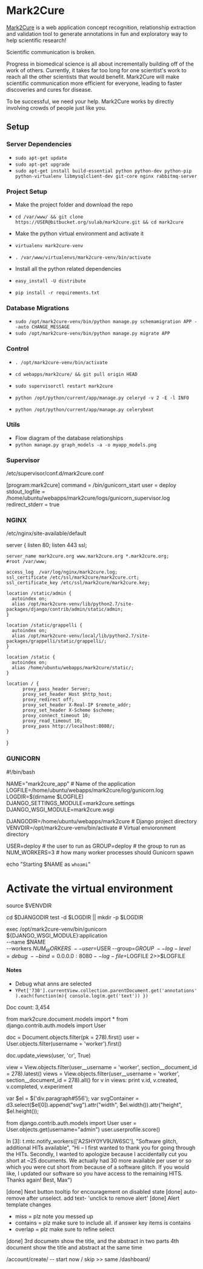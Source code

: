# Mark2Cure

[Mark2Cure](http://mark2cure.org/) is a web application concept recognition, relationship extraction and validation tool to generate annotations in fun and exploratory way to help scientific research!

Scientific communication is broken.

Progress in biomedical science is all about incrementally building off of the work of others. Currently, it takes far too long for one scientist's work to reach all the other scientists that would benefit. Mark2Cure will make scientific communication more efficient for everyone, leading to faster discoveries and cures for disease.

To be successful, we need your help. Mark2Cure works by directly involving crowds of people just like you.


## Setup

### Server Dependencies

* `sudo apt-get update`
* `sudo apt-get upgrade`
* `sudo apt-get install build-essential python python-dev python-pip python-virtualenv libmysqlclient-dev git-core nginx rabbitmq-server`

### Project Setup

* Make the project folder and download the repo
* `cd /var/www/ && git clone https://USER@bitbucket.org/sulab/mark2cure.git && cd mark2cure`

* Make the python virtual environment and activate it
* `virtualenv mark2cure-venv`
* `. /var/www/virtualenvs/mark2cure-venv/bin/activate`

* Install all the python related dependencies
* `easy_install -U distribute`
* `pip install -r requirements.txt`

### Database Migrations

* `sudo /opt/mark2cure-venv/bin/python manage.py schemamigration APP --auto CHANGE_MESSAGE`
* `sudo /opt/mark2cure-venv/bin/python manage.py migrate APP`

### Control

* `. /opt/mark2cure-venv/bin/activate`
* `cd webapps/mark2cure/ && git pull origin HEAD`
* `sudo supervisorctl restart mark2cure`

* `python /opt/python/current/app/manage.py celeryd -v 2 -E -l INFO`
* `python /opt/python/current/app/manage.py celerybeat`

### Utils

* Flow diagram of the database relationships
* `python manage.py graph_models -a -o myapp_models.png`

### Supervisor

/etc/supervisor/conf.d/mark2cure.conf

  [program:mark2cure]
  command = /bin/gunicorn_start
  user = deploy
  stdout_logfile = /home/ubuntu/webapps/mark2cure/logs/gunicorn_supervisor.log
  redirect_stderr = true


### NGINX

/etc/nginx/site-available/default

  server {
    listen 80;
    listen 443 ssl;

    server_name mark2cure.org www.mark2cure.org *.mark2cure.org;
    #root /var/www;

    access_log  /var/log/nginx/mark2cure.log;
    ssl_certificate /etc/ssl/mark2cure/mark2cure.crt;
    ssl_certificate_key /etc/ssl/mark2cure/mark2cure.key;

    location /static/admin {
      autoindex on;
      alias /opt/mark2cure-venv/lib/python2.7/site-packages/django/contrib/admin/static/admin;
    }

    location /static/grappelli {
      autoindex on;
      alias /opt/mark2cure-venv/local/lib/python2.7/site-packages/grappelli/static/grappelli/;
    }

    location /static {
      autoindex on;
      alias /home/ubuntu/webapps/mark2cure/static/;
    }

    location / {
          proxy_pass_header Server;
          proxy_set_header Host $http_host;
          proxy_redirect off;
          proxy_set_header X-Real-IP $remote_addr;
          proxy_set_header X-Scheme $scheme;
          proxy_connect_timeout 10;
          proxy_read_timeout 10;
          proxy_pass http://localhost:8080/;
    }

  }

### GUNICORN

  #!/bin/bash

  NAME="mark2cure_app"                              # Name of the application
  LOGFILE=/home/ubuntu/webapps/mark2cure/log/gunicorn.log
  LOGDIR=$(dirname $LOGFILE)
  DJANGO_SETTINGS_MODULE=mark2cure.settings
  DJANGO_WSGI_MODULE=mark2cure.wsgi

  DJANGODIR=/home/ubuntu/webapps/mark2cure                      # Django project directory
  VENVDIR=/opt/mark2cure-venv/bin/activate                       # Virtual envioronment directory

  USER=deploy                                       # the user to run as
  GROUP=deploy                                      # the group to run as
  NUM_WORKERS=3                                     # how many worker processes should Gunicorn spawn

  echo "Starting $NAME as `whoami`"

  # Activate the virtual environment
  source $VENVDIR

  cd $DJANGODIR
  test -d $LOGDIR || mkdir -p $LOGDIR

  exec /opt/mark2cure-venv/bin/gunicorn ${DJANGO_WSGI_MODULE}:application \
    --name $NAME \
    --workers $NUM_WORKERS \
    --user=$USER --group=$GROUP \
    --log-level=debug \
    --bind=0.0.0.0:8080
    --log-file=$LOGFILE 2>>$LOGFILE

#### Notes

* Debug what anns are selected
* `YPet['730'].currentView.collection.parentDocument.get('annotations').each(function(m){ console.log(m.get('text')) })`

Doc count: 3,454

from mark2cure.document.models import *
from django.contrib.auth.models import User

doc = Document.objects.filter(pk = 278).first()
user = User.objects.filter(username = 'worker').first()

doc.update_views(user, 'cr', True)


view = View.objects.filter(user__username = 'worker', section__document_id = 278).latest()
views = View.objects.filter(user__username = 'worker', section__document_id = 278).all()
for v in views:
  print v.id, v.created, v.completed, v.experiment


var $el = $('div.paragraph#556');
var svgContainer = d3.select($el[0]).append("svg").attr("width", $el.width()).attr("height", $el.height());

from django.contrib.auth.models import User
user = User.objects.get(username="admin")
user.userprofile.score()


In [3]: t.mtc.notify_workers(['A2SHY0YV9UW6SC'], "Software glitch, additional HITs available", "Hi – I first wanted to thank you for going through the HITs. Secondly, I wanted to apologize because I accidentally cut you short at ~25 documents. We actually had 30 more available per user or so which you were cut short from because of a software glitch. If you would like, I updated our software so you have access to the remaining HITS. Thanks again! Best, Max")


[done] Next button tooltip for encouragement on disabled state
[done] auto-remove after unselect. add text- 'unclick to remove alert'
[done] Alert template changes
  * miss = plz note you messed up
  * contains = plz make sure to include all. if answer key items is contains
  * overlap = plz make sure to refine select

[done]
3rd documetn show the title, and the abstract in two parts
4th document show the title and abstract at the same time


/account/create/
 -- start now / skip >> same /dashboard/
